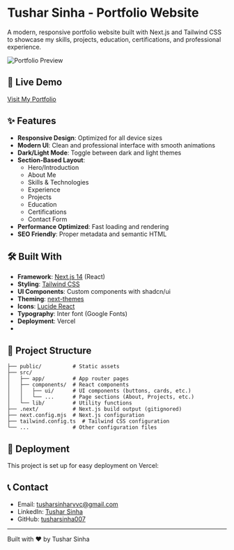 # Tushar Sinha - Portfolio Website

A modern, responsive portfolio website built with Next.js and Tailwind CSS to showcase my skills, projects, education, certifications, and professional experience.

![Portfolio Preview](public/preview.png)

## 🚀 Live Demo

[Visit My Portfolio](https://tushar-sinha-portfolio.vercel.app)

## ✨ Features

- **Responsive Design**: Optimized for all device sizes
- **Modern UI**: Clean and professional interface with smooth animations
- **Dark/Light Mode**: Toggle between dark and light themes
- **Section-Based Layout**:
  - Hero/Introduction
  - About Me
  - Skills & Technologies
  - Experience
  - Projects
  - Education
  - Certifications
  - Contact Form
- **Performance Optimized**: Fast loading and rendering
- **SEO Friendly**: Proper metadata and semantic HTML

## 🛠️ Built With

- **Framework**: [Next.js 14](https://nextjs.org/) (React)
- **Styling**: [Tailwind CSS](https://tailwindcss.com/)
- **UI Components**: Custom components with shadcn/ui
- **Theming**: [next-themes](https://github.com/pacocoursey/next-themes)
- **Icons**: [Lucide React](https://lucide.dev/)
- **Typography**: Inter font (Google Fonts)
- **Deployment**: Vercel
- 
## 📝 Project Structure

```
├── public/          # Static assets
├── src/
│   ├── app/         # App router pages
│   ├── components/  # React components
│   │   ├── ui/      # UI components (buttons, cards, etc.)
│   │   └── ...      # Page sections (About, Projects, etc.)
│   └── lib/         # Utility functions
├── .next/           # Next.js build output (gitignored)
├── next.config.mjs  # Next.js configuration
├── tailwind.config.ts  # Tailwind CSS configuration
└── ...              # Other configuration files
```

## 🚀 Deployment

This project is set up for easy deployment on Vercel:

## 📞 Contact

- Email: [tusharsinharvvc@gmail.com](mailto:tusharsinharvvc@gmail.com)
- LinkedIn: [Tushar Sinha](https://www.linkedin.com/in/tushar-sinha-59a389264/)
- GitHub: [tusharsinha007](https://github.com/tusharsinha007)

---

Built with ❤️ by Tushar Sinha
